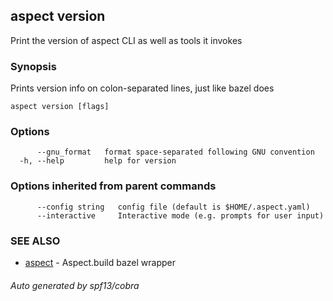 ## aspect version

Print the version of aspect CLI as well as tools it invokes

### Synopsis

Prints version info on colon-separated lines, just like bazel does

```
aspect version [flags]
```

### Options

```
      --gnu_format   format space-separated following GNU convention
  -h, --help         help for version
```

### Options inherited from parent commands

```
      --config string   config file (default is $HOME/.aspect.yaml)
      --interactive     Interactive mode (e.g. prompts for user input)
```

### SEE ALSO

* [aspect](aspect.md)	 - Aspect.build bazel wrapper

###### Auto generated by spf13/cobra

